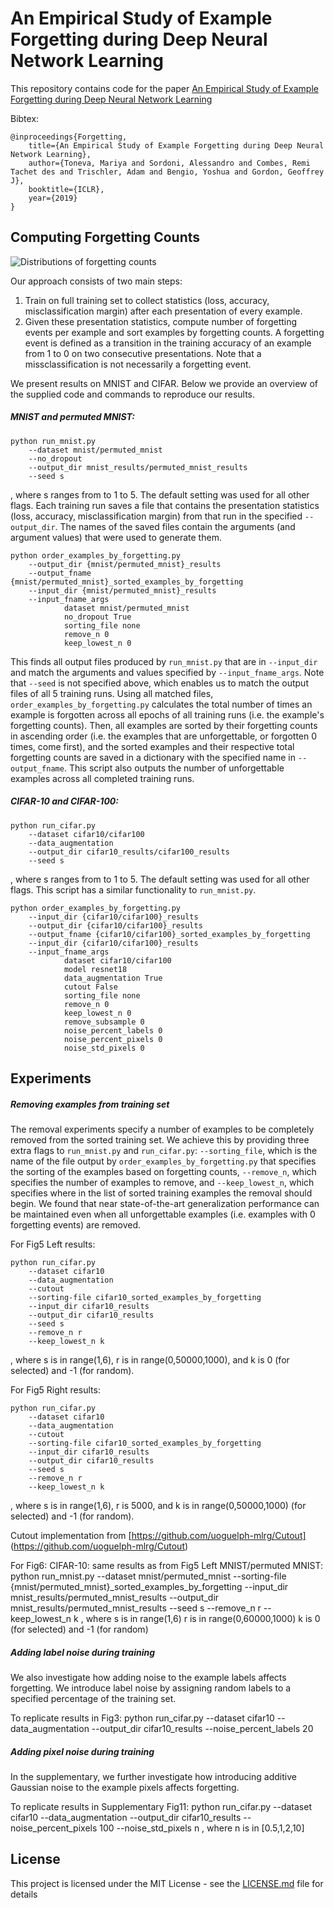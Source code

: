 # An Empirical Study of Example Forgetting during Deep Neural Network Learning

This repository contains code for the paper [An Empirical Study of Example Forgetting during Deep Neural Network Learning](https://arxiv.org/abs/1812.05159)

Bibtex: 
```
@inproceedings{Forgetting,
    title={An Empirical Study of Example Forgetting during Deep Neural Network Learning},
    author={Toneva, Mariya and Sordoni, Alessandro and Combes, Remi Tachet des and Trischler, Adam and Bengio, Yoshua and Gordon, Geoffrey J},
    booktitle={ICLR},
    year={2019}
}
```

## Computing Forgetting Counts

![Distributions of forgetting counts](https://github.com/mtoneva/forgetting_temp/master/figures/Fig1.png?raw=true "Distributions of forgetting counts")

Our approach consists of two main steps:
1. Train on full training set to collect statistics (loss, accuracy, misclassification margin) after each presentation of every example.
2. Given these presentation statistics, compute number of forgetting events per example and sort examples by forgetting counts. A forgetting event is defined as a transition in the training accuracy of an example from 1 to 0 on two consecutive presentations. Note that a missclassification is not necessarily a forgetting event.

We present results on MNIST and CIFAR. Below we provide an overview of the supplied code and commands to reproduce our results. 

##### MNIST and permuted MNIST:

```
python run_mnist.py 
    --dataset mnist/permuted_mnist 
    --no_dropout 
    --output_dir mnist_results/permuted_mnist_results 
    --seed s
```
, where s ranges from to 1 to 5. The default setting was used for all other flags.
Each training run saves a file that contains the presentation statistics (loss, accuracy, misclassification margin) from that run in the specified `--output_dir`. The names of the saved files contain the arguments (and argument values) that were used to generate them.

```
python order_examples_by_forgetting.py 
    --output_dir {mnist/permuted_mnist}_results 
    --output_fname {mnist/permuted_mnist}_sorted_examples_by_forgetting 
    --input_dir {mnist/permuted_mnist}_results 
    --input_fname_args 
            dataset mnist/permuted_mnist 
            no_dropout True 
            sorting_file none 
            remove_n 0 
            keep_lowest_n 0
```
This finds all output files produced by `run_mnist.py` that are in `--input_dir` and match the arguments and values specified by `--input_fname_args`. Note that `--seed` is not specified above, which enables us to match the output files of all 5 training runs. Using all matched files, `order_examples_by_forgetting.py` calculates the total number of times an example is forgotten across all epochs of all training runs (i.e. the example's forgetting counts). Then, all examples are sorted by their forgetting counts in ascending order (i.e. the examples that are unforgettable, or forgotten 0 times, come first), and the sorted examples and their respective total forgetting counts are saved in a dictionary with the specified name in `--output_fname`. This script also outputs the number of unforgettable examples across all completed training runs. 

##### CIFAR-10 and CIFAR-100:
```
python run_cifar.py 
    --dataset cifar10/cifar100 
    --data_augmentation 
    --output_dir cifar10_results/cifar100_results 
    --seed s
```
, where s ranges from to 1 to 5. The default setting was used for all other flags. This script has a similar functionality to `run_mnist.py`.

```
python order_examples_by_forgetting.py 
    --input_dir {cifar10/cifar100}_results 
    --output_dir {cifar10/cifar100}_results 
    --output_fname {cifar10/cifar100}_sorted_examples_by_forgetting 
    --input_dir {cifar10/cifar100}_results 
    --input_fname_args 
            dataset cifar10/cifar100 
            model resnet18 
            data_augmentation True 
            cutout False 
            sorting_file none 
            remove_n 0 
            keep_lowest_n 0 
            remove_subsample 0 
            noise_percent_labels 0 
            noise_percent_pixels 0 
            noise_std_pixels 0
```


## Experiments

##### Removing examples from training set

The removal experiments specify a number of examples to be completely removed from the sorted training set. We achieve this by providing three extra flags to `run_mnist.py` and `run_cifar.py`: `--sorting_file`, which is the name of the file output by `order_examples_by_forgetting.py` that specifies the sorting of the examples based on forgetting counts, `--remove_n`, which specifies the number of examples to remove, and `--keep_lowest_n`, which specifies where in the list of sorted training examples the removal should begin. We found that near state-of-the-art generalization performance can be maintained even when all unforgettable examples (i.e. examples with 0 forgetting events) are removed. 

For Fig5 Left results:
```
python run_cifar.py 
    --dataset cifar10 
    --data_augmentation 
    --cutout 
    --sorting-file cifar10_sorted_examples_by_forgetting 
    --input_dir cifar10_results 
    --output_dir cifar10_results 
    --seed s 
    --remove_n r 
    --keep_lowest_n k
```
, where s is in range(1,6), r is in range(0,50000,1000), and k is 0 (for selected) and -1 (for random).

For Fig5 Right results:
```
python run_cifar.py 
    --dataset cifar10 
    --data_augmentation 
    --cutout 
    --sorting-file cifar10_sorted_examples_by_forgetting 
    --input_dir cifar10_results 
    --output_dir cifar10_results 
    --seed s 
    --remove_n r 
    --keep_lowest_n k
```
, where s is in range(1,6), r is 5000, and k is in range(0,50000,1000) (for selected) and -1 (for random).

Cutout implementation from [https://github.com/uoguelph-mlrg/Cutout] (https://github.com/uoguelph-mlrg/Cutout)

For Fig6:
CIFAR-10: same results as from Fig5 Left
MNIST/permuted MNIST: 
python run_mnist.py --dataset mnist/permuted_mnist --sorting-file {mnist/permuted_mnist}_sorted_examples_by_forgetting --input_dir mnist_results/permuted_mnist_results --output_dir mnist_results/permuted_mnist_results  --seed s --remove_n r --keep_lowest_n k
, where s is in range(1,6)
r is in range(0,60000,1000)
k is 0 (for selected) and -1 (for random)


##### Adding label noise during training

We also investigate how adding noise to the example labels affects forgetting. We introduce label noise by assigning random labels to a specified percentage of the training set.

To replicate results in Fig3:
python run_cifar.py --dataset cifar10 --data_augmentation --output_dir cifar10_results --noise_percent_labels 20

##### Adding pixel noise during training

In the supplementary, we further investigate how introducing additive Gaussian noise to the example pixels affects forgetting.

To replicate results in Supplementary Fig11:
python run_cifar.py --dataset cifar10 --data_augmentation --output_dir cifar10_results --noise_percent_pixels 100 --noise_std_pixels n
, where n is in \[0.5,1,2,10\]


## License

This project is licensed under the MIT License - see the [LICENSE.md](LICENSE.md) file for details
